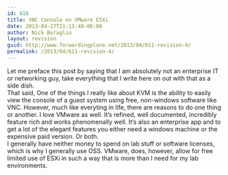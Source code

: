 ```yaml
---
id: 616
title: VNC Console on VMware ESXi
date: 2013-04-27T21:13:48-06:00
author: Nick Buraglio
layout: revision
guid: http://www.forwardingplane.net/2013/04/611-revision-4/
permalink: /2013/04/611-revision-4/
---
```

Let me preface this post by saying that I am absolutely not an enterprise IT or networking guy, take everything that I write here on out with that as a side dish.  
That said, One of the things I really like about KVM is the ability to easily view the console of a guest system using free, non-windows software like VNC. However, much like everyting in life, there are reasons to do one thing or another. I love VMware as well. It&#8217;s refined, well documented, incredibly feature rich and works phenomenally well. It&#8217;s also an enterprise app and to get a lot of the elegant features you either need a windows machine or the expensive paid version. Or both.  
I generally have neither money to spend on lab stuff or software licenses, which is why I generally use OSS. VMware, does, however, allow for free limited use of ESXi in such a way that is more than I need for my lab environments.